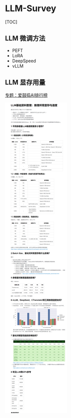 # LLM-Survey

[TOC]

## LLM 微调方法

- PEFT
- LoRA
- DeepSpeed
- vLLM

## LLM 显存用量

 [专题：爱鼓捣AI排行榜](https://techdiylife.github.io/blog/topic.html?category2=t08&blogid=0058)

![image1](https://github.com/cytusbox/LLM-Survey/blob/main/image-20240702162608772.png)
